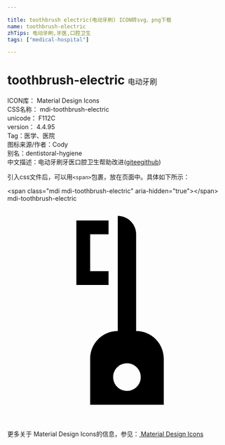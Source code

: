 ```yaml
---

title: toothbrush electric(电动牙刷) ICON转svg、png下载
name: toothbrush-electric
zhTips: 电动牙刷,牙医,口腔卫生
tags: ["medical-hospital"]

---
```


# toothbrush-electric  <small style="font-size: 60%;font-weight: 100">电动牙刷</small>


<div class="detail-page">
<p>
<span>
ICON库：
<span class="badge-secondary badge">Material Design Icons</span> 
</span>
<br/>
<span>
CSS名称：
<span class="badge-secondary badge">mdi-toothbrush-electric</span> 
</span>
<br/>
<span>
unicode：
<span class="badge-secondary badge">F112C</span> 
<copy-btn content='F112C' btn-title=""></copy-btn>
<copy-btn :content='String.fromCodePoint(parseInt("F112C", 16))' btn-title="复制U"></copy-btn>
</span>
<br/>
<span>
version：
<span class="badge-secondary badge">4.4.95</span> 
</span><br/><span>Tag：<span class="badge-light badge"><router-link to="/tags/medical-hospital.html">医学、医院</router-link></span></span>
<br/>
<span>图标来源/作者：<span class="badge-light badge">Cody</span></span> 
<br/>
<span>别名：<span class="badge-light badge">dentist</span><span class="badge-light badge">oral-hygiene</span></span><br/><span class="zh-detail">中文描述：<span class="badge-primary badge">电动牙刷</span><span class="badge-primary badge">牙医</span><span class="badge-primary badge">口腔卫生</span><span class="help-link"><span>帮助改进</span>(<a href="https://gitee.com/liuwave/icon-helper/edit/master/json/material/toothbrush-electric.json" target="_blank" rel="noopener noreferrer">gitee</a><a href="https://github.com/liuwave/icon-helper/edit/master/json/material/toothbrush-electric.json" target="_blank" rel="noopener noreferrer">github</a></span>)</span><br/>
</p>
</div>
<div class="alert alert-dark">
  <i class="mdi mdi-toothbrush-electric mdi-48px"></i>
  <i class="mdi mdi-toothbrush-electric mdi-36px"></i>
  <i class="mdi mdi-toothbrush-electric mdi-24px"></i>
  <i class="mdi mdi-toothbrush-electric mdi-18px"></i>
</div>
<div>
  <p>引入css文件后，可以用<code>&lt;span&gt;</code>包裹，放在页面中。具体如下所示：    
  </p>
  <div class="alert alert-primary" style="font-size: 14px">
    &lt;span class="mdi mdi-toothbrush-electric" aria-hidden="true"&gt;&lt;/span&gt;
    <copy-btn content='<span class="mdi mdi-toothbrush-electric" aria-hidden="true"></span>'></copy-btn>
  </div>
  <div class="alert alert-secondary">
    <i class="mdi mdi-toothbrush-electric"
    style="font-size: 24px"
    aria-hidden="true"></i> mdi-toothbrush-electric
    <copy-btn content="mdi-toothbrush-electric" btn-title="复制图标名称"></copy-btn>
  </div>
</div>
<div id="svg" class="svg-wrap">
<svg xmlns="http://www.w3.org/2000/svg" viewBox="0 0 24 24"><path d="M12 1.5V14C10.34 14 9 15.34 9 17V22H17V17C17 15.34 15.66 14 14 14V3.5C14 2.4 13.11 1.5 12 1.5M7.5 2V9H11V7.5H9V3.5H11V2H7.5M13 17.5C13.83 17.5 14.5 18.17 14.5 19C14.5 19.83 13.83 20.5 13 20.5C12.17 20.5 11.5 19.83 11.5 19C11.5 18.17 12.17 17.5 13 17.5Z" /></svg>
</div>
<detail full-name='mdi-toothbrush-electric'></detail>
    
<div><p>更多关于 Material Design Icons的信息，参见：<a target="_blank" href="https://iconhelper.cn/material.html"> Material Design Icons</a>
</p></div>
